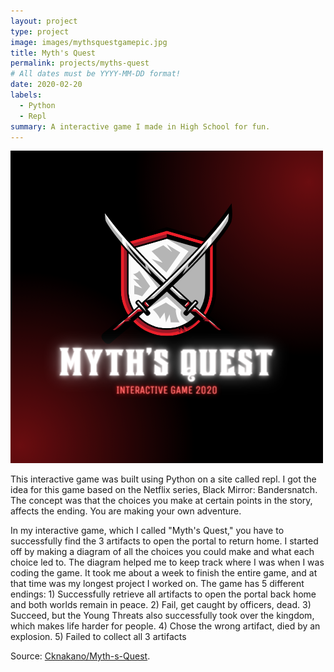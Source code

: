 ```yaml
---
layout: project
type: project
image: images/mythsquestgamepic.jpg
title: Myth's Quest
permalink: projects/myths-quest
# All dates must be YYYY-MM-DD format!
date: 2020-02-20
labels:
  - Python
  - Repl
summary: A interactive game I made in High School for fun.
---
```


<img class="ui medium right floated rounded image" src="../images/mythsquest.png">

This interactive game was built using Python on a site called repl. I got the idea for this game based on the Netflix series, Black Mirror: Bandersnatch. The concept was that the choices you make at certain points in the story, affects the ending. You are making your own adventure. 

In my interactive game, which I called "Myth's Quest," you have to successfully find the 3 artifacts to open the portal to return home. I started off by making a diagram of all the choices you could make and what each choice led to. The diagram helped me to keep track where I was when I was coding the game. It took me about a week to finish the entire game, and at that time was my longest project I worked on. The game has 5 different endings: 1) Successfully retrieve all artifacts to open the portal back home and both worlds remain in peace. 2) Fail, get caught by officers, dead. 3) Succeed, but the Young Threats also successfully took over the kingdom, which makes life harder for people. 4) Chose the wrong artifact, died by an explosion. 5) Failed to collect all 3 artifacts
 
Source: <a href = "https://github.com/Cknakano/Myth-s-Quest"><i class="large github icon"></i>Cknakano/Myth-s-Quest</a>.

